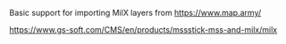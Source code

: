 Basic support for importing MilX layers from https://www.map.army/

https://www.gs-soft.com/CMS/en/products/mssstick-mss-and-milx/milx
